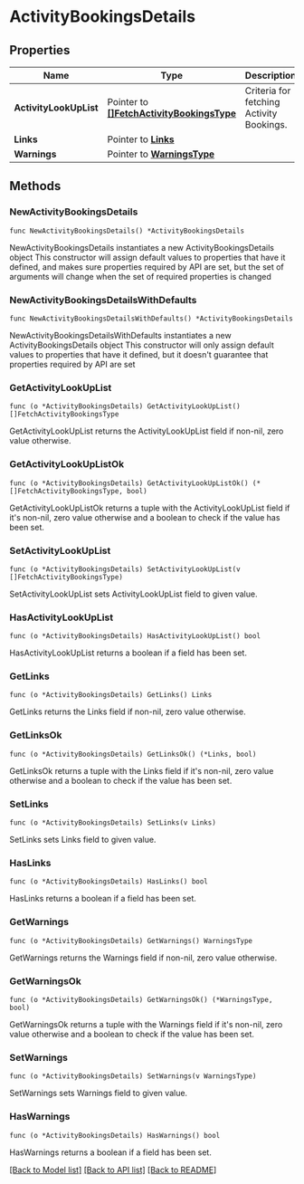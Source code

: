 # ActivityBookingsDetails

## Properties

Name | Type | Description | Notes
------------ | ------------- | ------------- | -------------
**ActivityLookUpList** | Pointer to [**[]FetchActivityBookingsType**](FetchActivityBookingsType.md) | Criteria for fetching Activity Bookings. | [optional] 
**Links** | Pointer to [**Links**](Links.md) |  | [optional] 
**Warnings** | Pointer to [**WarningsType**](WarningsType.md) |  | [optional] 

## Methods

### NewActivityBookingsDetails

`func NewActivityBookingsDetails() *ActivityBookingsDetails`

NewActivityBookingsDetails instantiates a new ActivityBookingsDetails object
This constructor will assign default values to properties that have it defined,
and makes sure properties required by API are set, but the set of arguments
will change when the set of required properties is changed

### NewActivityBookingsDetailsWithDefaults

`func NewActivityBookingsDetailsWithDefaults() *ActivityBookingsDetails`

NewActivityBookingsDetailsWithDefaults instantiates a new ActivityBookingsDetails object
This constructor will only assign default values to properties that have it defined,
but it doesn't guarantee that properties required by API are set

### GetActivityLookUpList

`func (o *ActivityBookingsDetails) GetActivityLookUpList() []FetchActivityBookingsType`

GetActivityLookUpList returns the ActivityLookUpList field if non-nil, zero value otherwise.

### GetActivityLookUpListOk

`func (o *ActivityBookingsDetails) GetActivityLookUpListOk() (*[]FetchActivityBookingsType, bool)`

GetActivityLookUpListOk returns a tuple with the ActivityLookUpList field if it's non-nil, zero value otherwise
and a boolean to check if the value has been set.

### SetActivityLookUpList

`func (o *ActivityBookingsDetails) SetActivityLookUpList(v []FetchActivityBookingsType)`

SetActivityLookUpList sets ActivityLookUpList field to given value.

### HasActivityLookUpList

`func (o *ActivityBookingsDetails) HasActivityLookUpList() bool`

HasActivityLookUpList returns a boolean if a field has been set.

### GetLinks

`func (o *ActivityBookingsDetails) GetLinks() Links`

GetLinks returns the Links field if non-nil, zero value otherwise.

### GetLinksOk

`func (o *ActivityBookingsDetails) GetLinksOk() (*Links, bool)`

GetLinksOk returns a tuple with the Links field if it's non-nil, zero value otherwise
and a boolean to check if the value has been set.

### SetLinks

`func (o *ActivityBookingsDetails) SetLinks(v Links)`

SetLinks sets Links field to given value.

### HasLinks

`func (o *ActivityBookingsDetails) HasLinks() bool`

HasLinks returns a boolean if a field has been set.

### GetWarnings

`func (o *ActivityBookingsDetails) GetWarnings() WarningsType`

GetWarnings returns the Warnings field if non-nil, zero value otherwise.

### GetWarningsOk

`func (o *ActivityBookingsDetails) GetWarningsOk() (*WarningsType, bool)`

GetWarningsOk returns a tuple with the Warnings field if it's non-nil, zero value otherwise
and a boolean to check if the value has been set.

### SetWarnings

`func (o *ActivityBookingsDetails) SetWarnings(v WarningsType)`

SetWarnings sets Warnings field to given value.

### HasWarnings

`func (o *ActivityBookingsDetails) HasWarnings() bool`

HasWarnings returns a boolean if a field has been set.


[[Back to Model list]](../README.md#documentation-for-models) [[Back to API list]](../README.md#documentation-for-api-endpoints) [[Back to README]](../README.md)


